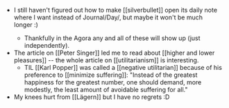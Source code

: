 - I still haven't figured out how to make [[silverbullet]] open its daily note where I want instead of Journal/Day/<date>, but maybe it won't be much longer :)
  - Thankfully in the Agora any and all of these will show up (just independently).
- The article on [[Peter Singer]] led me to read about [[higher and lower pleasures]] -- the whole article on [[utilitarianism]] is interesting.
  - TIL [[Karl Popper]] was called a [[negative utilitarian]] because of his preference to [[minimize suffering]]: "Instead of the greatest happiness for the greatest number, one should demand, more modestly, the least amount of avoidable suffering for all."
- My knees hurt from [[Lägern]] but I have no regrets :D